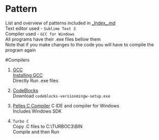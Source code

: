 # Pattern  
List and overview of patterns included in [\_Index\_.md](https://github.com/DeathBringer269/Pattern/blob/master/_Index_.md)   
Text editor used - `Sublime Text 3`   
Compiler used - `GCC for Windows`  
All programs have their .exe files bellow them   
Note that if you make changes to the code you will have to compile the program again     

#Compilers  


1. [GCC](https://gcc.gnu.org/)  
[Installing GCC](https://github.com/DeathBringer269/Pattern/blob/master/Compilers.md)   
Directly Run .exe files     

2. [CodeBlocks](http://www.codeblocks.org/)   
Download `codeblocks-versionmingw-setup.exe`  

3. [Pelles C Compiler](https://www.pellesc.de/index.php?page=download&version=5.00.1&lang=en)
C IDE and compiler for Windows   
Includes Windows SDK  

4. `Turbo C`  
Copy .C files to C:\TURBOC3\BIN  
Compile and then Run  

